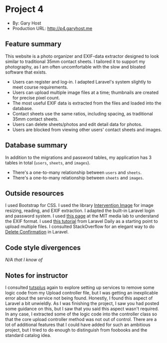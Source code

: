 # Project 4
+ By: Gary Host
+ Production URL: <http://p4.garyhost.me>

## Feature summary
This website is a photo organizer and EXIF-data extractor designed to look similar to traditional 35mm contact 
sheets. I tailored it to support my photography, as I am often uncomfortable with the slow and bloated software that 
exists. 

+ Users can register and log-in. I adapted Laravel's system slightly to meet course requirements.
+ Users can upload multiple image files at a time; thumbnails are created for precise pixel count.
+ The most useful EXIF data is extracted from the files and loaded into the database.
+ Contact sheets use the same ratios, including spacing, as traditional 35mm contact sheets.
+ Users can delete sheets/photos and edit detail data for photos.
+ Users are blocked from viewing other users' contact sheets and images.

## Database summary

In addition to the migrations and password tables, my application has 3 tables in total (`users`, `sheets`, and 
`images`).
+ There's a one-to-many relationship between `users` and `sheets`.
+ There's a one-to-many relationship between `sheets` and `images`.

## Outside resources
I used Bootstrap for CSS. I used the library [Intervention Image](http://image.intervention.io/) for image resizing, 
reading, and EXIF 
extraction. I adapted the built-in Laravel login and password system. I used [this 
page](https://www.media.mit.edu/pia/Research/deepview/exif.html) at the MIT media lab to understand the EXIF format. 
I used [this tutorial](https://laraveldaily.com/upload-multiple-files-laravel-5-4/) from Laravel Daily as a starting 
point to upload multiple files. I consulted StackOverflow for an elegant way to do [Delete 
Confirmation](https://stackoverflow.com/questions/32984859/delete-confirmation-in-laravel) in Laravel.

## Code style divergences
*N/A that I know of*

## Notes for instructor
I consulted [tutsplus](https://code.tutsplus.com/tutorials/how-to-register-use-laravel-service-providers--cms-28966) 
again to explore setting up services to remove some logic code from my Upload controller file, but I was getting an 
inexplicable error about the service not being found. Honestly, I found this aspect of Laravel a bit unwieldly. As I 
was finishing the project, I saw you had posted some guidance on this, but I saw that you said this aspect wasn't 
required. In 
any case, I extracted some of the logic code into the controller class so that the core upload controller method was 
not 
out of control. There are a lot of additional features that I could have added for such an ambitious project, but I 
tried to do enough to distinguish from foobooks and the standard catalog idea.

